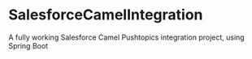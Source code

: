 ﻿# SalesforceCamelIntegration

A fully working Salesforce Camel Pushtopics integration project, using Spring Boot
